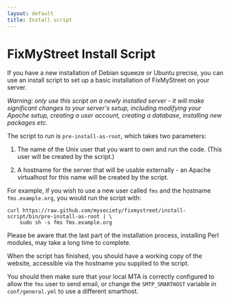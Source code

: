 ```yaml
---
layout: default
title: Install script
---
```


# FixMyStreet Install Script

If you have a new installation of Debian squeeze or Ubuntu precise,
you can use an install script to set up a basic installation of
FixMyStreet on your server.

*Warning: only use this script on a newly installed server - it will
make significant changes to your server's setup, including modifying
your Apache setup, creating a user account, creating a database,
installing new packages etc.*

The script to run is `pre-install-as-root`, which takes two parameters:

1. The name of the Unix user that you want to own and run the code.
   (This user will be created by the script.)

2. A hostname for the server that will be usable externally - an
   Apache virtualhost for this name will be created by the script.

For example, if you wish to use a new user called `fms` and the
hostname `fms.example.org`, you would run the script with:

    curl https://raw.github.com/mysociety/fixmystreet/install-script/bin/pre-install-as-root | \
        sudo sh -s fms fms.example.org

Please be aware that the last part of the installation process,
installing Perl modules, may take a long time to complete.

When the script has finished, you should have a working copy of the
website, accessible via the hostname you supplied to the script.

You should then make sure that your local MTA is correctly configured
to allow the `fms` user to send email, or change the `SMTP_SMARTHOST`
variable in `conf/general.yml` to use a different smarthost.
